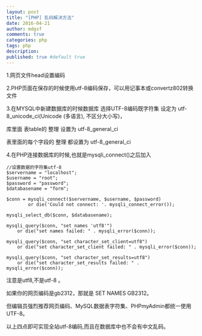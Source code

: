 ```yaml
---
layout: post
title: "[PHP] 乱码解决方法"
date: 2016-04-21
author: mdgsf
comments: true
categories: php
tags: php
description:
published: true #default true
---
```


1.网页文件head设置编码<meta http-equiv=”Content-Type” content=”text/html; charset=utf-8″ />

2.PHP页面在保存的时候使用utf-8编码保存，可以用记事本或convertz802转换文件

3.在MYSQL中新建数据库的时候数据库 选择UTF-8编码既字符集 设定为 utf-8_unicode_ci(Unicode (多语言), 不区分大小写)，

库里面 表table的 整理 设置为 utf-8_general_ci

表里面的每个字段的 整理 都设置为 utf-8_general_ci

4.在PHP连接数据库的时候,也就是mysqli_connect()之后加入

```
//设置数据的字符集utf-8
$servername = "localhost";
$username = "root";
$password = "password";
$databasename = "form";

$conn = mysqli_connect($servername, $username, $password)
        or die('Could not connect: '. mysqli_connect_error());

mysqli_select_db($conn, $databasename);

mysqli_query($conn, "set names 'utf8'")
    or die("set names failed: " . mysqli_error($conn));

mysqli_query($conn, "set character_set_client=utf8")
    or die("set character_set_client failed: " . mysqli_error($conn));

mysqli_query($conn, "set character_set_results=utf8")
    or die("set character_set_results failed: " . mysqli_error($conn));
```

注意是utf8,不是utf-8 。

如果你的网页编码是gb2312，那就是 SET NAMES GB2312。

但编辑员强烈推荐网页编码、MySQL数据表字符集、PHPmyAdmin都统一使用UTF-8。

以上四点即可实现全站utf-8编码,而且在数据库中也不会有中文乱码。
